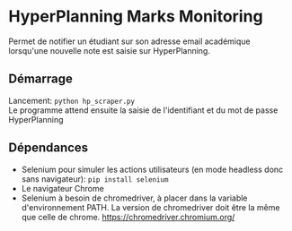 # HyperPlanning Marks Monitoring
Permet de notifier un étudiant sur son adresse email académique lorsqu'une nouvelle note est saisie sur HyperPlanning.

## Démarrage
Lancement: `python hp_scraper.py`<br />
Le programme attend ensuite la saisie de l'identifiant et du mot de passe HyperPlanning

## Dépendances
- Selenium pour simuler les actions utilisateurs (en mode headless donc sans navigateur): `pip install selenium`
- Le navigateur Chrome
- Selenium à besoin de chromedriver, à placer dans la variable d'environnement PATH. La version de chromedriver doit être la même que celle de chrome. https://chromedriver.chromium.org/
